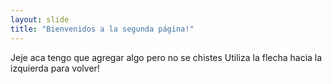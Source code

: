 ```yaml
---
layout: slide
title: "Bienvenidos a la segunda página!"
---
```

Jeje aca tengo que agregar algo pero no se chistes
Utiliza la flecha hacia la izquierda para volver!
